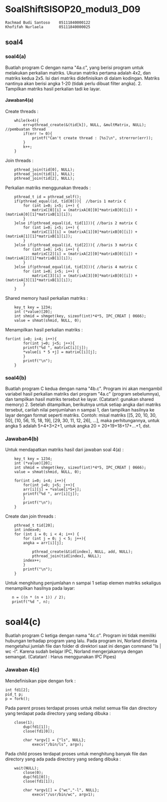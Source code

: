 # SoalShiftSISOP20_modul3_D09
```
Rachmad Budi Santoso    05111840000122
Khofifah Nurlaela       05111840000025
```

## soal4
### soal4(a)
Buatlah program C dengan nama "4a.c", yang berisi program untuk melakukan perkalian matriks. Ukuran matriks pertama adalah 4x2, dan matriks kedua 2x5. Isi dari matriks didefinisikan di dalam kodingan. Matriks nantinya akan berisi angka 1-20 (tidak perlu dibuat filter angka). 2. Tampilkan matriks hasil perkalian tadi ke layar. 

#### Jawaban4(a)
Create threads :
```
    while(k<4){
        err=pthread_create(&(tid[k]), NULL, &multMatrix, NULL); //pembuatan thread
        if(err != 0){
            printf("Can't create thread : [%s]\n", strerror(err));
        }
        k++;
    }
```
Join threads :
```
    pthread_join(tid[0], NULL);
    pthread_join(tid[1], NULL);
    pthread_join(tid[2], NULL);
```
Perkalian matriks menggunakan threads :
```
    pthread_t id = pthread_self();
    if(pthread_equal(id, tid[0])){  //baris 1 matrix C
        for (int i=0; i<5; i++) {
            matrixC[0][i] = (matrixA[0][0]*matrixB[0][i]) + (matrixA[0][1]*matrixB[1][i]);
        }
    }else if(pthread_equal(id, tid[1])){ //baris 2 matrix C
        for (int i=0; i<5; i++) {
            matrixC[1][i] = (matrixA[1][0]*matrixB[0][i]) + (matrixA[1][1]*matrixB[1][i]);
        }
    }else if(pthread_equal(id, tid[2])){ //baris 3 matrix C
        for (int i=0; i<5; i++) {
            matrixC[2][i] = (matrixA[2][0]*matrixB[0][i]) + (matrixA[2][1]*matrixB[1][i]);
        }
    }else if(pthread_equal(id, tid[3])){ //baris 4 matrix C
        for (int i=0; i<5; i++) {
            matrixC[3][i] = (matrixA[3][0]*matrixB[0][i]) + (matrixA[3][1]*matrixB[1][i]);
        }
    }
```
Shared memory hasil perkalian matriks :
```
    key_t key = 1234;
    int (*value)[20];
    int shmid = shmget(key, sizeof(int)*4*5, IPC_CREAT | 0666);
    value = shmat(shmid, NULL, 0);
```
Menampilkan hasil perkalian matriks :
```
for(int i=0; i<4; i++){
        for(int j=0; j<5; j++){
	    printf("%d ", matrixC[i][j]);
	    *value[i * 5 +j] = matrixC[i][j];
        }
        printf("\n");
    }
```

### soal4(b)
Buatlah program C kedua dengan nama "4b.c". Program ini akan mengambil variabel hasil perkalian matriks dari program "4a.c" (program sebelumnya), dan tampilkan hasil matriks tersebut ke layar. (Catatan!: gunakan shared memory) 2. Setelah ditampilkan, berikutnya untuk setiap angka dari matriks tersebut, carilah nilai penjumlahan n sampai 1, dan tampilkan hasilnya ke layar dengan format seperti matriks. 
Contoh: misal matriks [[5, 20, 10, 30, 50], [10, 56, 15, 18, 19], [29, 30, 11, 12, 26], ...], maka perhitungannya, untuk angka 5 adalah 5+4+3+2+1, untuk angka 20 = 20+19+18+17+...+1, dst.
### Jawaban4(b)
Untuk mendapatkan matriks hasil dari jawaban soal 4(a) :
```
    key_t key = 1234;
    int (*value)[20];
    int shmid = shmget(key, sizeof(int)*4*5, IPC_CREAT | 0666);
    value = shmat(shmid, NULL, 0);

    for(int i=0; i<4; i++){
        for(int j=0; j<5; j++){
	    arr[i][j] = *value[i*5+j];
	    printf("%d ", arr[i][j]);
        }
        printf("\n");
    }
```
Create dan join threads :
```
    pthread_t tid[20];
    int index=0;
    for (int i = 0; i < 4; i++) {
        for (int j = 0; j < 5; j++){
	    angka = arr[i][j];

            pthread_create(&tid[index], NULL, add, NULL);
            pthread_join(tid[index], NULL);
	    index++;
        }
        printf("\n");
    }

```
Untuk menghitung penjumlahan n sampai 1 setiap elemen matriks sekaligus menampilkan hasilnya pada layar:
```
   n = ((n * (n + 1)) / 2);
   printf("%d ", n);
```
# soal4(c)
Buatlah program C ketiga dengan nama "4c.c". Program ini tidak memiliki hubungan terhadap program yang lalu. Pada program ini, Norland diminta mengetahui jumlah file dan folder di direktori saat ini dengan command "ls | wc -l". Karena sudah belajar IPC, Norland mengerjakannya dengan semangat. (Catatan! : Harus menggunakan IPC Pipes) 
### Jawaban 4(c)
Mendefinisikan pipe dengan fork :
```
int fd1[2]; 
pid_t p; 
p = fork();
```
Pada parent proses terdapat proses untuk melist semua file dan directory yang terdapat pada directory yang sedang dibuka :
```
    close(1);
		dup(fd1[1]);
		close(fd1[0]);

		char *argv[] = {"ls", NULL};
        	execv("/bin/ls", argv);
```
Pada child proses terdapat proses untuk menghitung banyak file dan directory yang ada pada directory yang sedang dibuka :
```
    wait(NULL);
		close(0);
		dup(fd1[0]);
		close(fd1[1]);

		char *argv1[] = {"wc","-l", NULL};
        	execv("/usr/bin/wc", argv1);
```
